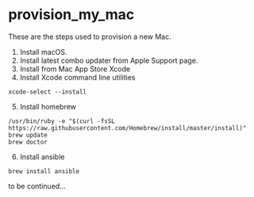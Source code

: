 # provision_my_mac

These are the steps used to provision a new Mac.

1. Install macOS.
2. Install latest combo updater from Apple Support page.
3. Install from Mac App Store Xcode
4. Install Xcode command line utilities
```
xcode-select --install
```
5. Install homebrew 
  ```
  /usr/bin/ruby -e "$(curl -fsSL https://raw.githubusercontent.com/Homebrew/install/master/install)"
  brew update
  brew doctor
  ```
6. Install ansible
```
brew install ansible
```

to be continued...


